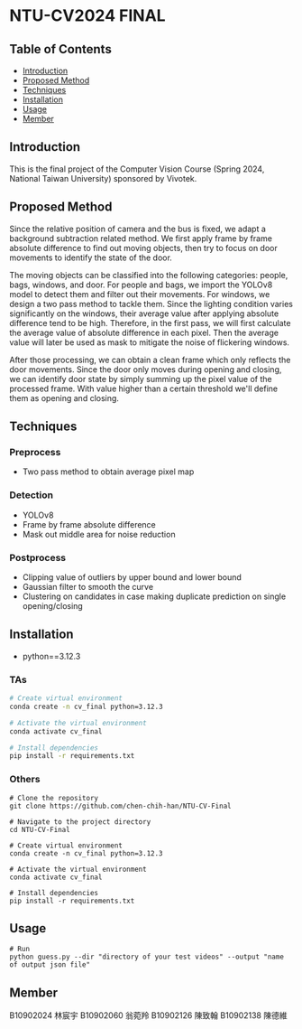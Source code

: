 # NTU-CV2024 FINAL

## Table of Contents
- [Introduction](#introduction)
- [Proposed Method](#proposed-method)
- [Techniques](#techniques)
- [Installation](#installation)
- [Usage](#usage)
- [Member](#member)

## Introduction
This is the final project of the Computer Vision Course (Spring 2024, National Taiwan University) sponsored by Vivotek.

## Proposed Method
Since the relative position of camera and the bus is fixed, we adapt a background subtraction related method. We first apply frame by frame absolute difference to find out moving objects, then try to focus on door movements to identify the state of the door.

The moving objects can be classified into the following categories: people, bags, windows, and door. For people and bags, we import the YOLOv8 model to detect them and filter out their movements. For windows, we design a two pass method to tackle them. Since the lighting condition varies significantly on the windows, their average value after applying absolute difference tend to be high. Therefore, in the first pass, we will first calculate the average value of absolute difference in each pixel. Then the average value will later be used as mask to mitigate the noise of flickering windows.

After those processing, we can obtain a clean frame which only reflects the door movements. Since the door only moves during opening and closing, we can identify door state by simply summing up the pixel value of the processed frame. With value higher than a certain threshold we'll define them as opening and closing.

## Techniques
### Preprocess
- Two pass method to obtain average pixel map

### Detection
- YOLOv8
- Frame by frame absolute difference
- Mask out middle area for noise reduction

### Postprocess
- Clipping value of outliers by upper bound and lower bound
- Gaussian filter to smooth the curve
- Clustering on candidates in case making duplicate prediction on single opening/closing

## Installation
- python==3.12.3
### TAs
```sh
# Create virtual environment
conda create -n cv_final python=3.12.3

# Activate the virtual environment
conda activate cv_final

# Install dependencies
pip install -r requirements.txt
```

### Others
```shell
# Clone the repository
git clone https://github.com/chen-chih-han/NTU-CV-Final

# Navigate to the project directory
cd NTU-CV-Final

# Create virtual environment
conda create -n cv_final python=3.12.3

# Activate the virtual environment
conda activate cv_final

# Install dependencies
pip install -r requirements.txt
```

## Usage
```shell
# Run
python guess.py --dir "directory of your test videos" --output "name of output json file"
```

## Member
B10902024 林宸宇
B10902060 翁菀羚
B10902126 陳致翰
B10902138 陳德維
